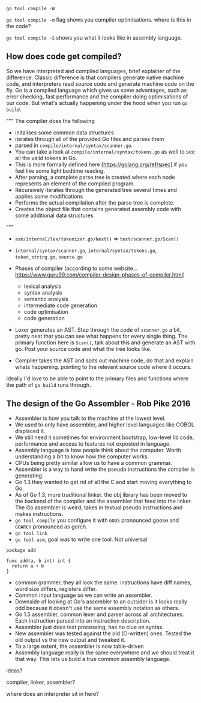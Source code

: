 
`go tool compile -W`

`go tool compile -m` flag shows you compiler optimisations. where is this in the code?

`go tool compile -S` shows you what it looks like in assembly language.



## How does code get compiled?

So we have interpreted and compiled languages, brief explainer of the difference. Classic difference is that compilers generate native machine code, and interpreters read source code and generate machine code on the fly.
Go is a compiled language which gives us some advantages, such as error checking, fast performance and the compiler doing optimisations of our code.
But what's actually happening under the hood when you run `go build`.

"""
The compiler does the following
- initalises some common data structures
- iterates through all of the provided Go files and parses them
- parsed in `compile/internal/syntax/scanner.go`.
- You can take a look at `compile/internal/syntax/tokens.go` as well to see all the valid tokens in Go.
- This is more formally defined here [https://golang.org/ref/spec] if you feel like some light bedtime reading.
- After parsing, a complete parse tree is created where each node represents an element of the compiled program.
- Recursively iterates through the generated tree several times and applies some modifications
- Performs the actual compilation after the parse tree is complete.
- Creates the object file that contains generated assembly code with some additional data structures

"""

- `asm/internal/lex/tokenizer.go/Next()` => `text/scanner.go/Scan()`
- `internal/syntax/scanner.go`, `internal/syntax/tokens.go`, `token_string.go`, `source.go`

- Phases of compiler (according to some website... https://www.guru99.com/compiler-design-phases-of-compiler.html)
  - lexical analysis
  - syntax analysis
  - semantic analysis
  - intermediate code generation
  - code optimisation
  - code generation

- Lexer generates an AST. Step through the code of `scanner.go` a bit, pretty neat that you can see what happens for every single thing. The primary function here is `Scan()`, talk about this and generate an AST with go. Post your source code and what the tree looks like.
- Compiler takes the AST and spits out machine code, do that and explain whats happening. pointing to the relevant source code where it occurs.

Ideally I'd love to be able to point to the primary files and functions where the path of `go build` runs through.


## The design of the Go Assembler - Rob Pike 2016

- Assembler is how you talk to the machine at the lowest level.
- We used to only have assembler, and higher level languages like COBOL displaced it.
- We still need it sometimes for environment bootstrap, low-level lib code, performance and access to features not exposted in language.
- Assembly language is how people think about the computer. Worth understanding a bit to know how the computer works.
- CPUs being pretty similar allow us to have a common grammar.
- Assembler is a way to hand write the pseudo instructions the compiler is generating.
- Go 1.3 they wanted to get rid of all the C and start moving everything to Go.
- As of Go 1.3, more traditional linker. the obj library has been moved to the backend of the compiler and the assembler that feed into the linker. The Go assembler is weird, takes in textual pseudo instructions and makes instructions.
- `go tool compile` you configure it with `GOOS` pronounced goose and `GOARCH` pronounced as gorch.
- `go tool link`
- `go tool asm`, goal was to write one tool. Not universal

```golang
package add

func add(a, b int) int {
  return a + b
}
```

- common grammer, they all look the same. instructions have diff names, word size differs, registers differ.
- Common input language so we can write an assembler.
- Downside of looking at Go's assembler to an outsider is it looks really odd because it doesn't use the same assembly notation as others.
- Go 1.5 assembler, common lexer and parser across all architectures. Each instruction parsed into an instruction description.
- Assembler just does text processing, has no clue on syntax.
- New assembler was tested against the old (C-written) ones. Tested the old output vs the new output and tweaked it.
- To a large extent, the assembler is now table-driven
- Assembly language really is the same everywhere and we should treat it that way. This lets us build a true common assembly language.

ideas?

compiler, linker, assembler?

where does an interpreter sit in here?